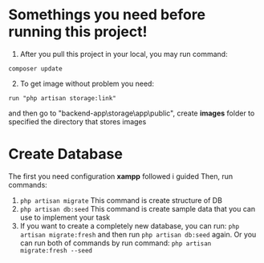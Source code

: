 # Somethings you need before running this project!
1. After you pull this project in your local, you may run command:
```
composer update
```
2. To get image without problem you need:
```
run "php artisan storage:link"
```
and then go to "backend-app\storage\app\public", create **images** folder to specified the directory that stores images
# Create Database
The first you need configuration **xampp** followed i guided
Then, run commands:
1. ``` php artisan migrate ```
This command is create structure of DB
2. ``` php artisan db:seed ```
This command is create sample data that you can use to implement your task
3. If you want to create a completely new database, you can run:
``` php artisan migrate:fresh ```
and then run ``` php artisan db:seed ``` again.
Or you can run both of commands by run command:
``` php artisan migrate:fresh --seed ```
